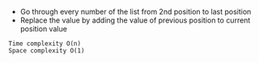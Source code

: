 
- Go through every number of the list from 2nd position to last position
- Replace the value by adding the value of previous position to current position value

```
Time complexity O(n)
Space complexity O(1)
```